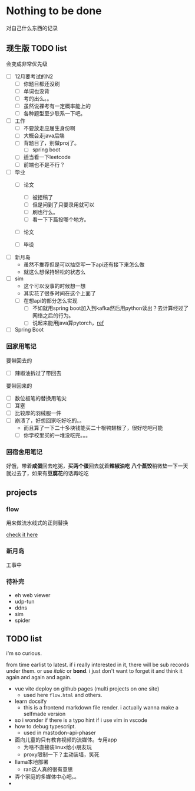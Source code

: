 # Nothing to be done

对自己什么东西的记录

## 现生版 TODO list

会变成非常优先级
- [ ] 12月要考试的N2
  - [ ] 你题目都还没刷
  - [ ] 单词也没背
  - [ ] 考的出么。。
  - [ ] 虽然说裸考有一定概率能上的
  - [ ] 各种题型至少联系一下吧。
- [ ] 工作
  - [ ] 不要放走应届生身份啊
  - [ ] 大概会走java后端
  - [ ] 背题目了，别做proj了。
    - [ ] spring boot
  - [ ] 适当看一下leetcode
  - [ ] 前端也不是不行？
- [ ] 毕业
  - [ ] 论文
    - [ ] 被拒稿了
    - [ ] 但是问到了只要录用就可以
    - [ ] 刷也行么。
    - [ ] 看一下下篇投哪个地方。
  - [ ] 论文
  - [ ] 毕设


- [ ] 新月岛
  - 虽然不推荐但是可以抽空写一下api还有接下来怎么做
  - 就这么想保持轻松的状态么
- [ ] sim
  - 这个可以没事的时候想一想
  - 其实花了很多时间在这个上面了
  - [ ] 在想api的部分怎么实现
    - [ ] 不如就用spring boot加入到kafka然后用python读出？去计算经过了网络之后的行为。
    - [ ] 说起来能用java算pytorch，[ref](https://docs.djl.ai/jupyter/load_pytorch_model.html)
- [ ] Spring Boot

### 回家用笔记

要带回去的
- [ ] 辣椒油拆过了带回去 

要带回来的
- [ ] 数位板笔的替换用笔尖
- [ ] 耳塞 
- [ ] 比较厚的羽绒服一件
- [ ] 崩溃了，好想回家吃好吃的。。
  - 而且算了一下二十多块钱能买二十根鸭翅根了，很好吃吧可能
  - [ ] 你学校里买的一堆没吃完。。。

### 回宿舍用笔记

好饿，带着**咸蛋**回去吃粥，**买两个蛋**回去就着**辣椒油吃**
**八个蒸饺**稍微垫一下一天就过去了，如果有**豆腐花**的话再吃吃

## projects

### flow

用来做流水线式的正则替换

[check it here](/flow.md)

### 新月岛

工事中


### 待补完
- eh web viewer
- udp-tun
- ddns
- sim
- spider

## TODO list

i'm so curious.

from time earlist to latest. if i really interested in it, there will be sub records under them. or use *italic* or **bond**. i just don't want to forget it and think it again and again and again.


- vue vite deploy on github pages (multi projects on one site)
  - used here `flow.html` and others.
- learn docsify
  - this is a frontend markdown file render. i actually wanna make a selfmade version
- so i wonder if there is a typo hint if i use vim in vscode
- how to debug typescript.
  - used in mastodon-api-phaser
- 面向儿童的只有教育视频的流媒体。专用app
  - 为啥不直接装linux给小朋友玩
  - proxy限制一下？主动装墙，笑死
- llama本地部署
  - ran这人真的很有意思
- 弄个家庭的多媒体中心吧。。
- 
